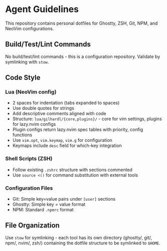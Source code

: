 # Agent Guidelines

This repository contains personal dotfiles for Ghostty, ZSH, Git, NPM, and NeoVim configurations.

## Build/Test/Lint Commands
No build/test/lint commands - this is a configuration repository. Validate by symlinking with `stow`.

## Code Style

### Lua (NeoVim config)
- 2 spaces for indentation (tabs expanded to spaces)
- Use double quotes for strings
- Add descriptive comments aligned with code
- Structure: `lua/gilhardl/{core,plugins}/` - core for vim settings, plugins for lazy.nvim configs
- Plugin configs return lazy.nvim spec tables with priority, config functions
- Use `vim.opt`, `vim.keymap`, `vim.g` for configuration
- Keymaps include `desc` field for which-key integration

### Shell Scripts (ZSH)
- Follow existing `.zshrc` structure with sections commented
- Use `source <()` for command substitution with external tools

### Configuration Files
- Git: Simple key=value pairs under `[user]` sections
- Ghostty: Simple key = value format
- NPM: Standard `.npmrc` format

## File Organization
Use `stow` for symlinking - each tool has its own directory (ghostty/, git/, npm/, nvim/, zsh/) containing the dotfile structure to be symlinked to `$HOME`.
